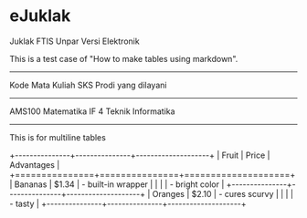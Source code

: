 eJuklak
=======

Juklak FTIS Unpar Versi Elektronik

This is a test case of "How to make tables using markdown".

-----------------------------------------------------------------
Kode      Mata Kuliah       SKS       Prodi yang dilayani
-------  --------------   ---------- ----------------------------
AMS100    Matematika IF       4       Teknik Informatika

-----------------------------------------------------------------

This is for multiline tables

+---------------+---------------+--------------------+
| Fruit         | Price         | Advantages         |
+===============+===============+====================+
| Bananas       | $1.34         | - built-in wrapper |
|               |               | - bright color     |
+---------------+---------------+--------------------+
| Oranges       | $2.10         | - cures scurvy     |
|               |               | - tasty            |
+---------------+---------------+--------------------+

